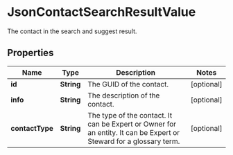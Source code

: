 

# JsonContactSearchResultValue

The contact in the search and suggest result.
## Properties

Name | Type | Description | Notes
------------ | ------------- | ------------- | -------------
**id** | **String** | The GUID of the contact. |  [optional]
**info** | **String** | The description of the contact. |  [optional]
**contactType** | **String** | The type of the contact. It can be Expert or Owner for an entity. It can be Expert or Steward for a glossary term. |  [optional]



